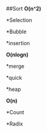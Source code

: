 ##Sort
**O(n^2)**

*Selection


*Bubble


*insertion


**O(nlogn)**


*merge


*quick


*heap


**O(n)**


*Count


*Radix